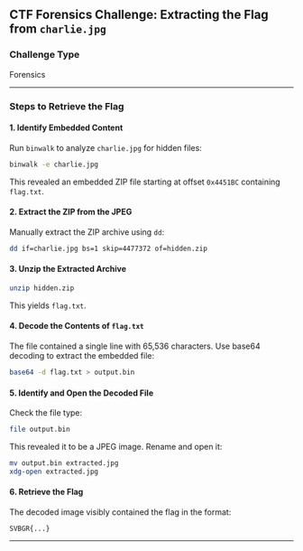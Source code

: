 ## CTF Forensics Challenge: Extracting the Flag from `charlie.jpg`

### Challenge Type

Forensics

---

### Steps to Retrieve the Flag

#### 1. Identify Embedded Content

Run `binwalk` to analyze `charlie.jpg` for hidden files:

```bash
binwalk -e charlie.jpg
```

This revealed an embedded ZIP file starting at offset `0x4451BC` containing `flag.txt`.

#### 2. Extract the ZIP from the JPEG

Manually extract the ZIP archive using `dd`:

```bash
dd if=charlie.jpg bs=1 skip=4477372 of=hidden.zip
```

#### 3. Unzip the Extracted Archive

```bash
unzip hidden.zip
```

This yields `flag.txt`.

#### 4. Decode the Contents of `flag.txt`

The file contained a single line with 65,536 characters. Use base64 decoding to extract the embedded file:

```bash
base64 -d flag.txt > output.bin
```

#### 5. Identify and Open the Decoded File

Check the file type:

```bash
file output.bin
```

This revealed it to be a JPEG image. Rename and open it:

```bash
mv output.bin extracted.jpg
xdg-open extracted.jpg
```

#### 6. Retrieve the Flag

The decoded image visibly contained the flag in the format:

```
SVBGR{...}
```

---
